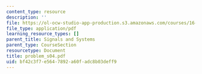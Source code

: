 ```yaml
---
content_type: resource
description: ''
file: https://ol-ocw-studio-app-production.s3.amazonaws.com/courses/16-01-unified-engineering-i-ii-iii-iv-fall-2005-spring-2006/bf42c3f7e5647892a60fadc8b03deff9_problem_s04.pdf
file_type: application/pdf
learning_resource_types: []
parent_title: Signals and Systems
parent_type: CourseSection
resourcetype: Document
title: problem_s04.pdf
uid: bf42c3f7-e564-7892-a60f-adc8b03deff9
---
```


